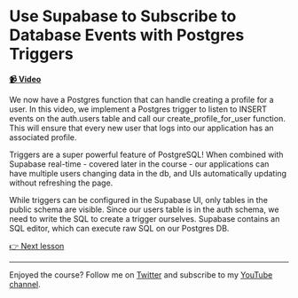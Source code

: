 # Use Supabase to Subscribe to Database Events with Postgres Triggers

**[📹 Video](https://egghead.io/lessons/supabase-use-supabase-to-subscribe-to-database-events-with-postgres-triggers)**

We now have a Postgres function that can handle creating a profile for a user. In this video, we implement a Postgres trigger to listen to INSERT events on the auth.users table and call our create_profile_for_user function. This will ensure that every new user that logs into our application has an associated profile.

Triggers are a super powerful feature of PostgreSQL! When combined with Supabase real-time - covered later in the course - our applications can have multiple users changing data in the db, and UIs automatically updating without refreshing the page.

While triggers can be configured in the Supabase UI, only tables in the public schema are visible. Since our users table is in the auth schema, we need to write the SQL to create a trigger ourselves. Supabase contains an SQL editor, which can execute raw SQL on our Postgres DB.

[👉 Next lesson](/10-create-a-stripe-customer-with-next-js-api-routes)

---

Enjoyed the course? Follow me on [Twitter](https://twitter.com/_dijonmusters) and subscribe to my [YouTube channel](https://www.youtube.com/channel/UCPitAIwktfCfcMR4kDWebDQ).
